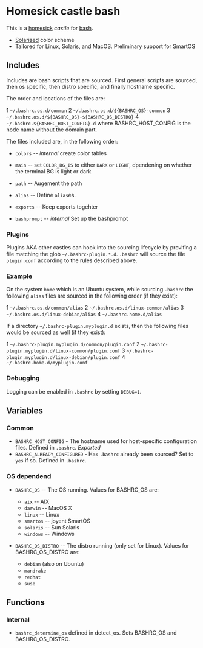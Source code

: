 Homesick castle bash
====================

This is a [homesick](https://github.com/technicalpickles/homesick) _castle_ for [bash](http://www.bash.org/).

* [Solarized](http://ethanschoonover.com/solarized) color scheme
* Tailored for Linux, Solaris, and MacOS. Preliminary support for SmartOS

Includes
--------

Includes are bash scripts that are sourced. First general scripts are sourced, then os specific, then distro specific, and finally hostname specific.

The order and locations of the files are:

1 ```~/.bashrc.os.d/common```
2 ```~/.bashrc.os.d/${BASHRC_OS}-common```
3 ```~/.bashrc.os.d/${BASHRC_OS}-${BASHRC_OS_DISTRO}```
4 ```~/.bashrc.${BASHRC_HOST_CONFIG}.d``` where BASHRC_HOST_CONFIG is the node name without the domain part.

The files included are, in the following order:

* ```colors```      -- *internal* create color tables

* ```main```        -- set ```COLOR_BG_IS``` to either ```DARK``` or ```LIGHT```, dpendening on whether the terminal BG is light or dark
* ```path```        -- Augement the path
* ```alias```       -- Define ```alias```es.
* ```exports```     -- Keep exports togehter

* ```bashprompt```  -- *internal* Set up the bashprompt

### Plugins
Plugins AKA other castles can hook into the sourcing lifecycle by provifing a file matching the glob ```~/.bashrc-plugin.*.d```. ```.bashrc``` will source the file ```plugin.conf``` according to the rules described above.


### Example

On the system ```home``` which is an Ubuntu system, while sourcing ```.bashrc``` the following ```alias``` files are sourced in the following order (if they exist):

1 ```~/.bashrc.os.d/common/alias```
2 ```~/.bashrc.os.d/linux-common/alias```
3 ```~/.bashrc.os.d/linux-debian/alias```
4 ```~/.bashrc.home.d/alias```

If a directory ```~/.bashrc-plugin.myplugin.d``` exists, then the following files would be sourced as well (if they exist):

1 ```~/.bashrc-plugin.myplugin.d/common/plugin.conf```
2 ```~/.bashrc-plugin.myplugin.d/linux-common/plugin.conf```
3 ```~/.bashrc-plugin.myplugin.d/linux-debian/plugin.conf```
4 ```~/.bashrc.home.d/myplugin.conf```

### Debugging

Logging can be enabled in ```.bashrc``` by setting ```DEBUG=1```.


Variables
---------

### Common

* ```BASHRC_HOST_CONFIG``` -  The hostname used for host-specific configuration files. Defined in ```.bashrc```. *Exported*
* ```BASHRC_ALREADY_CONFIGURED``` - Has ```.bashrc``` already been sourced? Set to ```yes``` if so. Defined in ```.bashrc```.

### OS dependend

* ```BASHRC_OS``` -- The OS running. Values for BASHRC_OS are:
     * ```aix```     -- AIX
     * ```darwin```  -- MacOS X
     * ```linux```   -- Linux
     * ```smartos``` -- joyent SmartOS
     * ```solaris``` -- Sun Solaris
     * ```windows``` -- Windows

* ```BASHRC_OS_DISTRO``` -- The distro running (only set for Linux). Values for BASHRC_OS_DISTRO are:
     * ```debian``` (also on Ubuntu)
     * ```mandrake```
     * ```redhat```
     * ```suse```



Functions
----------

### Internal
* ```bashrc_determine_os``` defined in detect_os. Sets BASHRC_OS and BASHRC_OS_DISTRO.


